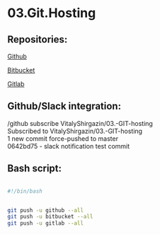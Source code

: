# 03.Git.Hosting

## Repositories:

[Github](https://github.com/VitalyShirgazin/03.-GIT-hosting)

[Bitbucket](https://bitbucket.org/VitalyShirgazin/gitbucket_03_hosting/src/master/)

[Gitlab](https://gitlab.com/kukish6000/03-git-hosting/-/tree/master)

## Github/Slack integration:

/github subscribe VitalyShirgazin/03.-GIT-hosting  
Subscribed to VitalyShirgazin/03.-GIT-hosting  
1 new commit force-pushed to master  
0642bd75 - slack notification test commit  

## Bash script:

```bash

#!/bin/bash


git push -u github --all
git push -u bitbucket --all
git push -u gitlab --all

```
